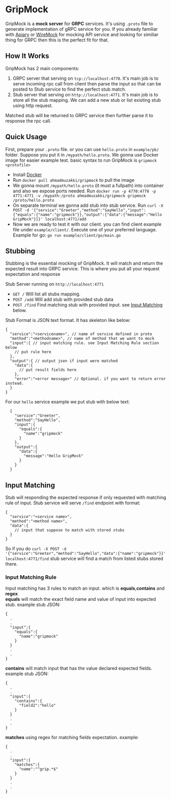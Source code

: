 # GripMock
GripMock is a **mock server** for **GRPC** services. It's using `.proto` file to generate implementation of gRPC service for you.
If you already familiar with [Apiary](https://apiary.io) or [WireMock](http://wiremock.org) for mocking API service and looking for similiar thing for GRPC then this is the perfect fit for that.


## How It Works
GripMock has 2 main components:
1. GRPC server that serving on `tcp://localhost:4770`. It's main job is to serve incoming rpc call from client then parse the input so that can be posted to Stub service to find the perfect stub match.
2. Stub server that serving on `http://localhost:4771`. It's main job is to store all the stub mapping. We can add a new stub or list existing stub using http request.

Matched stub will be returned to GRPC service then further parse it to response the rpc call.


## Quick Usage
First, prepare your `.proto` file. or you can use `hello.proto` in `example/pb/` folder. Suppose you put it in `/mypath/hello.proto`. We gonna use Docker image for easier example test.
basic syntax to run GripMock is 
`gripmock <protofile>`

- Install [Docker](https://docs.docker.com/install/)
- Run `docker pull ahmadmuzakki/gripmock` to pull the image
- We gonna mount `/mypath/hello.proto` (it must a fullpath) into container and also we expose ports needed. Run `docker run -p 4770:4770 -p 4771:4771 -v /mypath:/proto ahmadmuzakki/gripmock gripmock /proto/hello.proto`
- On separate terminal we gonna add stub into stub service. Run `curl -X POST -d '{"service":"Greeter","method":"SayHello","input":{"equals":{"name":"gripmock"}},"output":{"data":{"message":"Hello GripMock"}}}' localhost:4771/add `
- Now we are ready to test it with our client. you can find client example file under `example/client/`. Execute one of your preferred language. Example for go: `go run example/client/go/main.go`

## Stubbing

Stubbing is the essential mocking of GripMock. It will match and return the expected result into GRPC service. This is where you put all your request expectation and response

Stub Server running on `http://localhost:4771`

- `GET /` Will list all stubs mapping.
- `POST /add` Will add stub with provided stub data
- `POST /find` Find matching stub with provided input. see [Input Matching](#input_matching) below.

Stub Format is JSON text format. It has skeleton like below:
```
{
  "service":"<servicename>", // name of service defined in proto
  "method":"<methodname>", // name of method that we want to mock
  "input":{ // input matching rule. see Input Matching Rule section below
    // put rule here
  },
  "output":{ // output json if input were matched
    "data":{
      // put result fields here
    },
    "error":"<error message>" // Optional. if you want to return error instead.
  }
}
```

For our `hello` service example we put stub with below text:
```
  {
    "service":"Greeter",
    "method":"SayHello",
    "input":{
      "equals":{
        "name":"gripmock"
      }
    },
    "output":{
      "data":{
        "message":"Hello GripMock"
      }
    }
  }
```

## <a name="input_matching"></a>Input Matching
Stub will responding the expected response if only requested with matching rule of input. Stub service will serve `/find` endpoint with format:
```
{
  "service":"<service name>",
  "method":"<method name>",
  "data":{
    // input that suppose to match with stored stubs
  }
}
```
So if you do `curl -X POST -d '{"service":"Greeter","method":"SayHello","data":{"name":"gripmock"}}' localhost:4771/find` stub service will find a match from listed stubs stored there.

### Input Matching Rule
Input matching has 3 rules to match an input. which is **equals**,**contains** and **regex**
<br>
**equals** will match the exact field name and value of input into expected stub. example stub JSON:
```
{
  .
  .
  "input":{
    "equals":{
      "name":"gripmock"
    }
  }
  .
  .
}
```

**contains** will match input that has the value declared expected fields. example stub JSON:
```
{
  .
  .
  "input":{
    "contains":{
      "field2":"hello"
    }
  }
  .
  .
}
```

**matches** using regex for matching fields expectation. example:

```
{
  .
  .
  "input":{
    "matches":{
      "name":"^grip.*$"
    }
  }
  .
  .
}
```

